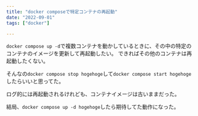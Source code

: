 ```yaml
---
title: "docker composeで特定コンテナの再起動"
date: "2022-09-01"
tags: ["docker"]

---
```


`docker compose up -d`で複数コンテナを動かしているときに、その中の特定のコンテナのイメージを更新して再起動したい。
できればその他のコンテナは再起動したくない。

そんなの`docker compose stop hogehoge`して`docker compose start hogehoge`したらいいと思ってた。

ログ的には再起動されるけれども、コンテナイメージは古いままだった。

結局、`docker compose up -d hogehoge`したら期待してた動作になった。
